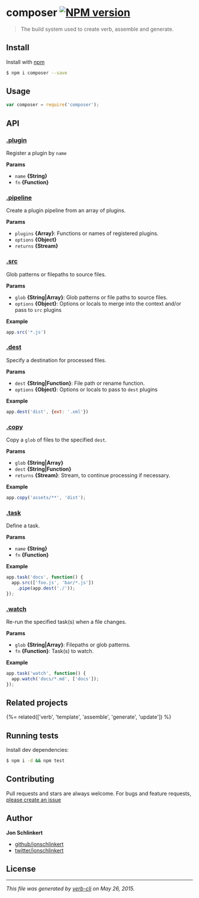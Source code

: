 # composer [![NPM version](https://badge.fury.io/js/composer.svg)](http://badge.fury.io/js/composer)

> The build system used to create verb, assemble and generate.

## Install

Install with [npm](https://www.npmjs.com/)

```sh
$ npm i composer --save
```

## Usage

```js
var composer = require('composer');
```

## API

### [.plugin](index.js#L34)

Register a plugin by `name`

**Params**

* `name` **{String}**
* `fn` **{Function}**

### [.pipeline](index.js#L54)

Create a plugin pipeline from an array of plugins.

**Params**

* `plugins` **{Array}**: Functions or names of registered plugins.
* `options` **{Object}**
* `returns` **{Stream}**

### [.src](index.js#L83)

Glob patterns or filepaths to source files.

**Params**

* `glob` **{String|Array}**: Glob patterns or file paths to source files.
* `options` **{Object}**: Options or locals to merge into the context and/or pass to `src` plugins

**Example**

```js
app.src('*.js')
```

### [.dest](index.js#L105)

Specify a destination for processed files.

**Params**

* `dest` **{String|Function}**: File path or rename function.
* `options` **{Object}**: Options or locals to pass to `dest` plugins

**Example**

```js
app.dest('dist', {ext: '.xml'})
```

### [.copy](index.js#L129)

Copy a `glob` of files to the specified `dest`.

**Params**

* `glob` **{String|Array}**
* `dest` **{String|Function}**
* `returns` **{Stream}**: Stream, to continue processing if necessary.

**Example**

```js
app.copy('assets/**', 'dist');
```

### [.task](index.js#L148)

Define a task.

**Params**

* `name` **{String}**
* `fn` **{Function}**

**Example**

```js
app.task('docs', function() {
  app.src(['foo.js', 'bar/*.js'])
    .pipe(app.dest('./'));
});
```

### [.watch](index.js#L182)

Re-run the specified task(s) when a file changes.

**Params**

* `glob` **{String|Array}**: Filepaths or glob patterns.
* `fn` **{Function}**: Task(s) to watch.

**Example**

```js
app.task('watch', function() {
  app.watch('docs/*.md', ['docs']);
});
```

## Related projects

{%= related(['verb', 'template', 'assemble', 'generate', 'update']) %}

## Running tests

Install dev dependencies:

```sh
$ npm i -d && npm test
```

## Contributing

Pull requests and stars are always welcome. For bugs and feature requests, [please create an issue](https://github.com/jonschlinkert/composer/issues/new)

## Author

**Jon Schlinkert**

+ [github/jonschlinkert](https://github.com/jonschlinkert)
+ [twitter/jonschlinkert](http://twitter.com/jonschlinkert)

## License

***

_This file was generated by [verb-cli](https://github.com/assemble/verb-cli) on May 26, 2015._